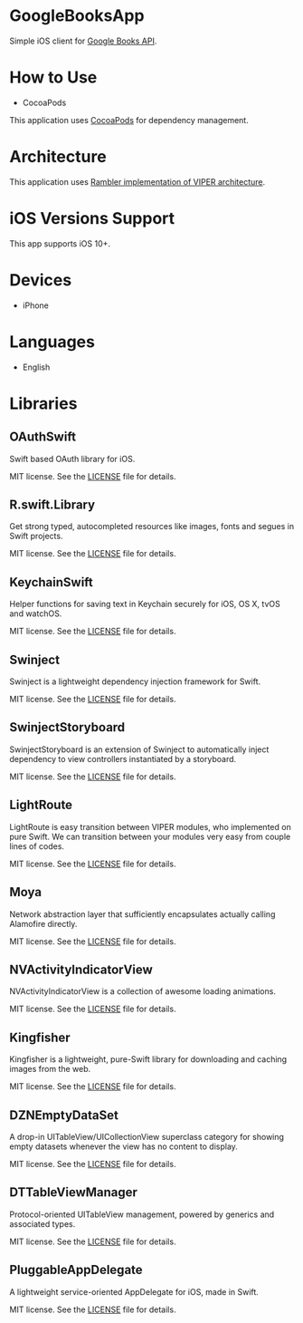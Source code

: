 # GoogleBooksApp

Simple iOS client for [Google Books API](https://developers.google.com/books).

# How to Use

* CocoaPods

This application uses [CocoaPods](https://cocoapods.org) for dependency management.

# Architecture

This application uses [Rambler implementation of VIPER architecture](https://github.com/strongself/The-Book-of-VIPER).

# iOS Versions Support

This app supports iOS 10+.

# Devices

* iPhone

# Languages

* English

# Libraries

## OAuthSwift

Swift based OAuth library for iOS.

MIT license. See the [LICENSE](https://github.com/OAuthSwift/OAuthSwift/blob/master/LICENSE) file for details.

## R.swift.Library

Get strong typed, autocompleted resources like images, fonts and segues in Swift projects.

MIT license. See the [LICENSE](https://github.com/mac-cain13/R.swift/blob/master/License) file for details.

## KeychainSwift

Helper functions for saving text in Keychain securely for iOS, OS X, tvOS and watchOS.

MIT license. See the [LICENSE](https://github.com/evgenyneu/keychain-swift/blob/master/LICENSE) file for details.

## Swinject

Swinject is a lightweight dependency injection framework for Swift.

MIT license. See the [LICENSE](https://github.com/Swinject/Swinject/blob/master/LICENSE.txt) file for details.

## SwinjectStoryboard

SwinjectStoryboard is an extension of Swinject to automatically inject dependency to view controllers instantiated by a storyboard.

MIT license. See the [LICENSE](https://github.com/Swinject/SwinjectStoryboard/blob/master/LICENSE.txt) file for details.

## LightRoute

LightRoute is easy transition between VIPER modules, who implemented on pure Swift. We can transition between your modules very easy from couple lines of codes.

MIT license. See the [LICENSE](https://github.com/SpectralDragon/LightRoute/blob/master/LICENSE.txt) file for details.

## Moya

Network abstraction layer that sufficiently encapsulates actually calling Alamofire directly.

MIT license. See the [LICENSE](https://github.com/Moya/Moya/blob/master/License.md) file for details.

## NVActivityIndicatorView

NVActivityIndicatorView is a collection of awesome loading animations.

MIT license. See the [LICENSE](https://github.com/ninjaprox/NVActivityIndicatorView/blob/master/LICENSE) file for details.

## Kingfisher

Kingfisher is a lightweight, pure-Swift library for downloading and caching images from the web.

MIT license. See the [LICENSE](https://github.com/ninjaprox/Kingfisher/blob/master/LICENSE) file for details.

## DZNEmptyDataSet

A drop-in UITableView/UICollectionView superclass category for showing empty datasets whenever the view has no content to display.

MIT license. See the [LICENSE](https://github.com/dzenbot/DZNEmptyDataSet/blob/master/LICENSE) file for details.

## DTTableViewManager

Protocol-oriented UITableView management, powered by generics and associated types.

MIT license. See the [LICENSE]( https://github.com/DenTelezhkin/DTTableViewManager/blob/master/LICENSE) file for details.

## PluggableAppDelegate

A lightweight service-oriented AppDelegate for iOS, made in Swift.

MIT license. See the [LICENSE]( https://github.com/pchelnikov/PluggableAppDelegate/blob/master/LICENSE) file for details.


